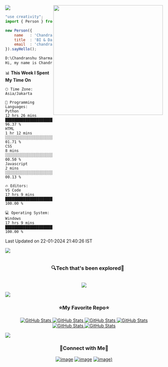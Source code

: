 <!--x axis divider-->
<img src="/assets/images/horizontal-divider-gradient.gif">

<picture> 
<a href="https://media.giphy.com/media/SWoSkN6DxTszqIKEqv/giphy.gif" alt="Developer">
<img src="https://media4.giphy.com/media/v1.Y2lkPTc5MGI3NjExNjR6aTU1MmF5Z3NlaGtmNWoyNGlsZ2ZiazI5a3N4OWJwZnFoeHltMSZlcD12MV9pbnRlcm5hbF9naWZfYnlfaWQmY3Q9Zw/SWoSkN6DxTszqIKEqv/giphy.gif" align="right" width="350">
</a>
</picture>

```js
"use creativity";
import { Person } from 'india';

new Person({
    name   : 'Chandranshu Sharma',
    title  : 'BI & Data Analyst',
    email  : 'chandranshusharma11@gmail.com',
}).sayHello();
```

```cmd
D:\Chandranshu Sharma> node index.js
Hi, my name is Chandranshu Sharma, I'm a Data Analyst from India.
```

📊 **This Week I Spent My Time On** 

```text
🕑︎ Time Zone: Asia/Jakarta

💬 Programming Languages: 
Python               12 hrs 26 mins          ████████████████████████░   96.37 % 
HTML                   1 hr 12 mins          ░░░░░░░░░░░░░░░░░░░░░░░░░   01.71 %  
CSS                          8 mins          ░░░░░░░░░░░░░░░░░░░░░░░░░   00.50 % 
Javascript                   2 mins          ░░░░░░░░░░░░░░░░░░░░░░░░░   00.13 % 

🔥 Editors: 
VS Code                  17 hrs 9 mins       █████████████████████████   100.00 % 

💻 Operating System: 
Windows                  17 hrs 9 mins       █████████████████████████   100.00 % 
```


 Last Updated on 22-01-2024 21:40:26 IST
<!--END_SECTION:waka-->
  
</div>

<!--x axis divider-->
<img src="/assets/images/horizontal-divider-gradient.gif">

<!--h1 without bottom border-->
<div id="user-content-toc">
  <ul align="center">
    <summary><h3 style="display: inline-block">🔍Tech that's been explored🔎</h3></summary>
  </ul>
</div>
<!--tech stack icons-->
<p align="center">
<a href="https://skillicons.dev">
<img src="https://skillicons.dev/icons?i=html,css,js,py,ts,react,tailwindcss,mysql,postgresql,sqlite,linux,git,github,vscode,figma=11" />
</a>
</p>

<!--x axis divider-->
<img src="/assets/images/horizontal-divider-gradient.gif">

<h3 align="center">⭐My Favorite Repo⭐</h3>

<div>
  <p align="center">
	<a href="https://github.com/Chandranshu1119/Movie-Recommender-System">
      		<img src="https://github-readme-stats.vercel.app/api/pin/?username=Chandranshu1119&repo=Chandranshu.github.io&theme=transparent" alt="GitHub Stats" />
    	</a>
	    <a href="https://github.com/Deri-Kurniawan/3d-portfolio">
      		<img src="https://github-readme-stats.vercel.app/api/pin/?username=Deri-Kurniawan&repo=3d-portfolio&theme=transparent" alt="GitHub Stats" />
    	</a>
    	<a href="https://github.com/Deri-Kurniawan/plant_shop_mobile_app">
      		<img src="https://github-readme-stats.vercel.app/api/pin/?username=Deri-Kurniawan&repo=plant_shop_mobile_app&theme=transparent" alt="GitHub Stats" />
    	</a>
    	<a href="https://github.com/Deri-Kurniawan/derizer">
      		<img src="https://github-readme-stats.vercel.app/api/pin/?username=Deri-Kurniawan&repo=derizer&theme=transparent" alt="GitHub Stats" />
    	</a>
    	<a href="https://github.com/Deri-Kurniawan/screen-recorder-online">
      		<img src="https://github-readme-stats.vercel.app/api/pin/?username=Deri-Kurniawan&repo=screen-recorder-online&theme=transparent" alt="GitHub Stats" />
    	</a>
    	<a href="https://github.com/Deri-Kurniawan/mini-framework">
      		<img src="https://github-readme-stats.vercel.app/api/pin/?username=Deri-Kurniawan&repo=mini-framework&theme=transparent" alt="GitHub Stats" />
    	</a>
</div>

<!--x axis divider-->
<img src="/assets/images/horizontal-divider-gradient.gif">

<!-- Connect with me -->
<h3 align="center">🤝Connect with Me🤝</h3>
<div align="center">

[![image](https://img.shields.io/badge/LinkedIn-0077B5?style=for-the-badge&logo=linkedin&logoColor=white)](https://linkedin.com/in/chandranshu-sharma-b86634198)
[![image](https://img.shields.io/badge/Instagram-E4405F?style=for-the-badge&logo=instagram&logoColor=white)](https://www.instagram.com/chandranshu.1119?igsh=cGxjYXNlaHRmdG5t)
[![image](https://img.shields.io/badge/Gmail-D14836?style=for-the-badge&logo=gmail&logoColor=white))](https://chandranshusharma11@gmail.com)

